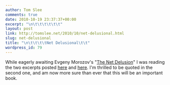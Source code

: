 ```yaml
---
author: Tom Slee
comments: true
date: 2010-10-19 23:37:37+00:00
excerpt: "\n\t\t\t\t\t\t"
layout: post
link: http://tomslee.net/2010/10/net-delusional.html
slug: net-delusional
title: "\n\t\t\t\tNet Delusional\t\t"
wordpress_id: 79
---
```



				

While eagerly awaiting Evgeny Morozov's "[The Net Delusion](http://www.publicaffairsbooks.com/publicaffairsbooks-cgi-bin/display?book=9781586488741)" I was reading the two excerpts posted [here](http://www.publicaffairsbooks.com/morozovch1.pdf) and [here](http://www.publicaffairsbooks.com/morozovch7.pdf). I'm thrilled to be quoted in the second one, and am now more sure than ever that this will be an important book.


		
